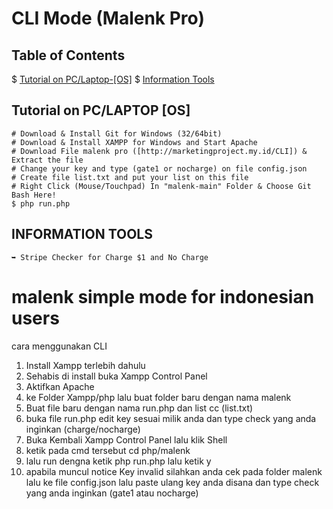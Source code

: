 # CLI Mode (Malenk Pro)

## Table of Contents
$ [Tutorial on PC/Laptop-[OS]](#Tutorial-on-PC/LAPTOP-[OS])
$ [Information Tools](#INFORMATION-TOOLS)
	
## Tutorial on PC/LAPTOP [OS]
	# Download & Install Git for Windows (32/64bit)
	# Download & Install XAMPP for Windows and Start Apache
	# Download File malenk pro ([http://marketingproject.my.id/CLI]) & Extract the file
	# Change your key and type (gate1 or nocharge) on file config.json
	# Create file list.txt and put your list on this file
	# Right Click (Mouse/Touchpad) In "malenk-main" Folder & Choose Git Bash Here!
	$ php run.php

## INFORMATION TOOLS
	➥ Stripe Checker for Charge $1 and No Charge




# malenk simple mode for indonesian users

cara menggunakan CLI

1. Install Xampp terlebih dahulu
2. Sehabis di install buka Xampp Control Panel
3. Aktifkan Apache
4. ke Folder Xampp/php lalu buat folder baru dengan nama malenk
5. Buat file baru dengan nama run.php dan list cc (list.txt)
6. buka file run.php edit key sesuai milik anda dan type check yang anda inginkan (charge/nocharge)
7. Buka Kembali Xampp Control Panel lalu klik Shell
8. ketik pada cmd tersebut cd php/malenk
9. lalu run dengna ketik php run.php lalu ketik y
10. apabila muncul notice Key invalid silahkan anda cek pada folder malenk lalu ke file config.json lalu paste ulang key anda disana dan type check yang anda inginkan (gate1 atau nocharge)
